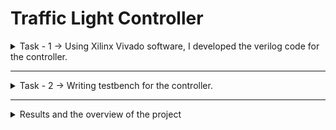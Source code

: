 # Traffic Light Controller
<details>
   <summary>Task - 1 -> Using Xilinx Vivado software, I developed the verilog code for the controller.</summary>
   
## Verilog code
    `timescale 1ns / 1ps
    module Traffic_Light_Controller(
        input clk,rst,
        output reg [2:0]light_M1,
        output reg [2:0]light_S,
        output reg [2:0]light_MT,
        output reg [2:0]light_M2
        );
        reg clock_out;
        reg [28:0] cnt=29'd0;
    parameter Divisor=29'd200000000;
    always@(posedge clk)
    begin
    cnt<=cnt+29'd1;
    if(cnt>=(Divisor-1))
    cnt<=29'd0;
    clock_out<=(cnt<Divisor/2)?1'b1:1'b0;
    end
    
        parameter  S1=0, S2=1, S3 =2, S4=3, S5=4,S6=5;
        reg [3:0]count;
        reg[2:0] ps;
        parameter  sec7=7,sec5=5,sec2=2,sec3=3;
    
       
        
        always@(posedge clock_out or posedge rst)
            begin
            if(rst==1)
            begin
            ps<=S1;
            count<=0;
            end
            else
                case(ps)
                    S1: if(count<sec7)
                            begin
                            ps<=S1;
                            count<=count+1;
                            end
                        else
                            begin
                            ps<=S2;
                            count<=0;
                            end
                    S2: if(count<sec2)
                            begin
                            ps<=S2;
                            count<=count+1;
                            end
    
                        else
                            begin
                            ps<=S3;
                            count<=0;
                            end
                    S3: if(count<sec5)
                            begin
                            ps<=S3;
                            count<=count+1;
                            end
    
                        else
                            begin
                            ps<=S4;
                            count<=0;
                            end
                    S4:if(count<sec2)
                            begin
                            ps<=S4;
                            count<=count+1;
                            end
    
                        else
                            begin
                            ps<=S5;
                            count<=0;
                            end
                    S5:if(count<sec3)
                            begin
                            ps<=S5;
                            count<=count+1;
                            end
    
                        else
                            begin
                            ps<=S6;
                            count<=0;
                            end
    
                    S6:if(count<sec2)
                            begin
                            ps<=S6;
                            count<=count+1;
                            end
    
                        else
                            begin
                            ps<=S1;
                            count<=0;
                            end
                    default: ps<=S1;
                    endcase
                end   
    
                always@(ps)    
                begin
                    
                    case(ps)
                         
                        S1:
                        begin
                           light_M1<=3'b001;
                           light_M2<=3'b001;
                           light_MT<=3'b100;
                           light_S<=3'b100;
                        end
                        S2:
                        begin 
                           light_M1<=3'b001;
                           light_M2<=3'b010;
                           light_MT<=3'b100;
                           light_S<=3'b100;
                        end
                        S3:
                        begin
                           light_M1<=3'b001;
                           light_M2<=3'b100;
                           light_MT<=3'b001;
                           light_S<=3'b100;
                        end
                        S4:
                        begin
                           light_M1<=3'b010;
                           light_M2<=3'b100;
                           light_MT<=3'b010;
                           light_S<=3'b100;
                        end
                        S5:
                        begin
                           light_M1<=3'b100;
                           light_M2<=3'b100;
                           light_MT<=3'b100;
                           light_S<=3'b001;
                        end
                        S6:
                        begin 
                           light_M1<=3'b100;
                           light_M2<=3'b100;
                           light_MT<=3'b100;
                           light_S<=3'b010;
                        end
                        default:
                        begin 
                           light_M1<=3'b000;
                           light_M2<=3'b000;
                           light_MT<=3'b000;
                           light_S<=3'b000;
                        end
                        endcase
                end                
                  
    
    endmodule
### Task 1 finished
</details>

---

<details>
   <summary>Task - 2 -> Writing testbench for the controller.</summary>
   
## Testbench
    `timescale 1ns / 1ps
    module Traffic_Light_Controller_TB;
    reg clk,rst;
    wire [2:0]light_M1;
    wire [2:0]light_S;
    wire [2:0]light_MT;
    wire [2:0]light_M2;
    Traffic_Light_Controller dut(.clk(clk) , .rst(rst) ,
     .light_M1(light_M1) , .light_S(light_S)  ,
     .light_M2(light_M2),.light_MT(light_MT)   );
    initial begin
        clk=1'b0;
        forever #(1000000000/2) clk=~clk;
    end
    //    initial
    //    $stop;//to add ps
    initial begin
        rst=0;
        #1000000000;
        rst=1;
        #1000000000;
        rst=0;
        #(1000000000*200);
        $finish;
        end
    endmodule

## Task 2 completed

</details>

---

<details>
   <summary>Results and the overview of the project</summary>
Please find the attached pdf file named "Traffic Light Controller.pdf" for the overview of the project and the simulation results.
</details>
